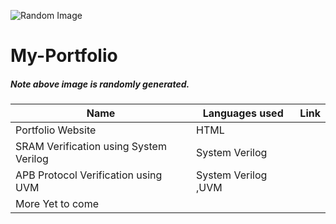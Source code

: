 ![Random Image](https://picsum.photos/200)
# My-Portfolio  
##### Note above image is randomly generated.
| Name | Languages used | Link|
|-----|-------|-------|
|Portfolio Website| HTML | |
| SRAM Verification using System Verilog | System Verilog |  |
| APB Protocol Verification using UVM |  System Verilog ,UVM | |
| More Yet to come | | |

